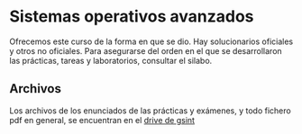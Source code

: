 # Sistemas operativos avanzados

Ofrecemos este curso de la forma en que se dio. Hay solucionarios oficiales y otros no oficiales. Para asegurarse del orden en el que se desarrollaron las prácticas, tareas y laboratorios, consultar el silabo.

## Archivos

Los archivos de los enunciados de las prácticas y exámenes, y todo fichero pdf en general, se encuentran en el [drive de gsint](https://drive.google.com/drive/folders/1zSqhAi6nAXIcK5MNC1Gvo4-48_5l3nDb?usp=sharing)

